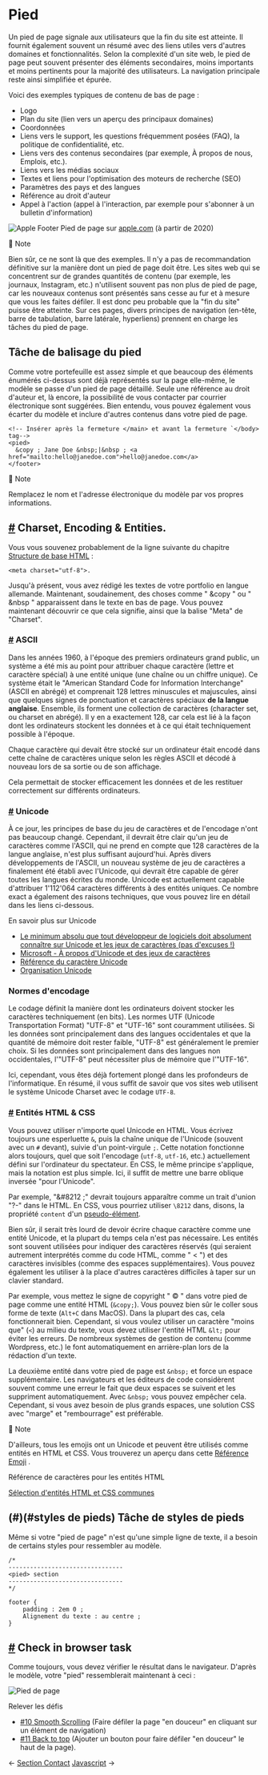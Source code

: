 Pied
===================

Un pied de page signale aux utilisateurs que la fin du site est atteinte. Il fournit également souvent un résumé avec des liens utiles vers d'autres domaines et fonctionnalités. Selon la complexité d'un site web, le pied de page peut souvent présenter des éléments secondaires, moins importants et moins pertinents pour la majorité des utilisateurs. La navigation principale reste ainsi simplifiée et épurée.

Voici des exemples typiques de contenu de bas de page :

* Logo
* Plan du site (lien vers un aperçu des principaux domaines)
* Coordonnées
* Liens vers le support, les questions fréquemment posées (FAQ), la politique de confidentialité, etc.
* Liens vers des contenus secondaires (par exemple, À propos de nous, Emplois, etc.).
* Liens vers les médias sociaux
* Textes et liens pour l'optimisation des moteurs de recherche (SEO)
* Paramètres des pays et des langues
* Référence au droit d'auteur
* Appel à l'action (appel à l'interaction, par exemple pour s'abonner à un bulletin d'information)

![Apple Footer](https://github.com/inetis-ch/viscom-cie1/raw/main/asset/img/apple_footer.fa2f012f.png) Pied de page sur [apple.com](https://apple.com) (à partir de 2020)

:memo: Note

Bien sûr, ce ne sont là que des exemples. Il n'y a pas de recommandation définitive sur la manière dont un pied de page doit être. Les sites web qui se concentrent sur de grandes quantités de contenu (par exemple, les journaux, Instagram, etc.) n'utilisent souvent pas non plus de pied de page, car les nouveaux contenus sont présentés sans cesse au fur et à mesure que vous les faites défiler. Il est donc peu probable que la "fin du site" puisse être atteinte. Sur ces pages, divers principes de navigation (en-tête, barre de tabulation, barre latérale, hyperliens) prennent en charge les tâches du pied de page.

Tâche de balisage du pied
-----------------------------------------

Comme votre portefeuille est assez simple et que beaucoup des éléments énumérés ci-dessus sont déjà représentés sur la page elle-même, le modèle se passe d'un pied de page détaillé. Seule une référence au droit d'auteur et, là encore, la possibilité de vous contacter par courrier électronique sont suggérées. Bien entendu, vous pouvez également vous écarter du modèle et inclure d'autres contenus dans votre pied de page.

    <!-- Insérer après la fermeture </main> et avant la fermeture `</body> tag-->
    <pied>
      &copy ; Jane Doe &nbsp;|&nbsp ; <a href="mailto:hello@janedoe.com">hello@janedoe.com</a>
    </footer>
    

:memo: Note

Remplacez le nom et l'adresse électronique du modèle par vos propres informations.

[#](#charset-encoding-entities) Charset, Encoding & Entities.
------------------------------------------------------------

Vous vous souvenez probablement de la ligne suivante du chapitre [Structure de base HTML](/guide/04_structure_de_base_html) :

    <meta charset="utf-8">.
    

Jusqu'à présent, vous avez rédigé les textes de votre portfolio en langue allemande. Maintenant, soudainement, des choses comme " &copy " ou " &nbsp " apparaissent dans le texte en bas de page. Vous pouvez maintenant découvrir ce que cela signifie, ainsi que la balise "Meta" de "Charset".

### [#](#ascii) ASCII

Dans les années 1960, à l'époque des premiers ordinateurs grand public, un système a été mis au point pour attribuer chaque caractère (lettre et caractère spécial) à une entité unique (une chaîne ou un chiffre unique). Ce système était le "American Standard Code for Information Interchange" (ASCII en abrégé) et comprenait 128 lettres minuscules et majuscules, ainsi que quelques signes de ponctuation et caractères spéciaux **de la langue anglaise**. Ensemble, ils forment une collection de caractères (character set, ou charset en abrégé). Il y en a exactement 128, car cela est lié à la façon dont les ordinateurs stockent les données et à ce qui était techniquement possible à l'époque.

Chaque caractère qui devait être stocké sur un ordinateur était encodé dans cette chaîne de caractères unique selon les règles ASCII et décodé à nouveau lors de sa sortie ou de son affichage.

Cela permettait de stocker efficacement les données et de les restituer correctement sur différents ordinateurs.

### [#](#unicode) Unicode

À ce jour, les principes de base du jeu de caractères et de l'encodage n'ont pas beaucoup changé. Cependant, il devrait être clair qu'un jeu de caractères comme l'ASCII, qui ne prend en compte que 128 caractères de la langue anglaise, n'est plus suffisant aujourd'hui. Après divers développements de l'ASCII, un nouveau système de jeu de caractères a finalement été établi avec l'Unicode, qui devrait être capable de gérer toutes les langues écrites du monde. Unicode est actuellement capable d'attribuer 1'112'064 caractères différents à des entités uniques. Ce nombre exact a également des raisons techniques, que vous pouvez lire en détail dans les liens ci-dessous.

En savoir plus sur Unicode

* [Le minimum absolu que tout développeur de logiciels doit absolument connaître sur Unicode et les jeux de caractères (pas d'excuses !)](https://www.joelonsoftware.com/2003/10/08/the-absolute-minimum-every-software-developer-absolutely-positively-must-know-about-unicode-and-character-sets-no-excuses/)
* [Microsoft - À propos d'Unicode et des jeux de caractères](https://docs.microsoft.com/de-de/windows/win32/intl/unicode?redirectedfrom=MSDN)
* [Référence du caractère Unicode](https://en.wikipedia.org/wiki/List_of_Unicode_characters)
* [Organisation Unicode](https://unicode.org/)

### Normes d'encodage

Le codage définit la manière dont les ordinateurs doivent stocker les caractères techniquement (en bits). Les normes UTF (Unicode Transportation Format) "UTF-8" et "UTF-16" sont couramment utilisées. Si les données sont principalement dans des langues occidentales et que la quantité de mémoire doit rester faible, "UTF-8" est généralement le premier choix. Si les données sont principalement dans des langues non occidentales, l'"UTF-8" peut nécessiter plus de mémoire que l'"UTF-16".

Ici, cependant, vous êtes déjà fortement plongé dans les profondeurs de l'informatique. En résumé, il vous suffit de savoir que vos sites web utilisent le système Unicode Charset avec le codage `UTF-8`.

### [#](#html-css-entities) Entités HTML & CSS

Vous pouvez utiliser n'importe quel Unicode en HTML. Vous écrivez toujours une esperluette `&`, puis la chaîne unique de l'Unicode (souvent avec un `#` devant), suivie d'un point-virgule `;`. Cette notation fonctionne alors toujours, quel que soit l'encodage (`utf-8`, `utf-16`, etc.) actuellement défini sur l'ordinateur du spectateur. En CSS, le même principe s'applique, mais la notation est plus simple. Ici, il suffit de mettre une barre oblique inversée "pour l'Unicode".

Par exemple, "&#8212 ;" devrait toujours apparaître comme un trait d'union "?-" dans le HTML. En CSS, vous pourriez utiliser `\8212` dans, disons, la propriété `content` d'un [pseudo-élément](/guide/17_pseudo-class_pseudo-elements).

Bien sûr, il serait très lourd de devoir écrire chaque caractère comme une entité Unicode, et la plupart du temps cela n'est pas nécessaire. Les entités sont souvent utilisées pour indiquer des caractères réservés (qui seraient autrement interprétés comme du code HTML, comme " < ") et des caractères invisibles (comme des espaces supplémentaires). Vous pouvez également les utiliser à la place d'autres caractères difficiles à taper sur un clavier standard.

Par exemple, vous mettez le signe de copyright " © " dans votre pied de page comme une entité HTML (`&copy;`). Vous pouvez bien sûr le coller sous forme de texte (`Alt+C` dans MacOS). Dans la plupart des cas, cela fonctionnerait bien. Cependant, si vous voulez utiliser un caractère "moins que" (`<`) au milieu du texte, vous devez utiliser l'entité HTML `&lt;` pour éviter les erreurs. De nombreux systèmes de gestion de contenu (comme Wordpress, etc.) le font automatiquement en arrière-plan lors de la rédaction d'un texte.

La deuxième entité dans votre pied de page est `&nbsp;` et force un espace supplémentaire. Les navigateurs et les éditeurs de code considèrent souvent comme une erreur le fait que deux espaces se suivent et les suppriment automatiquement. Avec `&nbsp;` vous pouvez empêcher cela. Cependant, si vous avez besoin de plus grands espaces, une solution CSS avec "marge" et "rembourrage" est préférable.

:memo: Note

D'ailleurs, tous les emojis ont un Unicode et peuvent être utilisés comme entités en HTML et CSS. Vous trouverez un aperçu dans cette [Référence Emoji](https://w3schoolsrus.github.io/charsets/ref_emoji.html) .

Référence de caractères pour les entités HTML

[Sélection d'entités HTML et CSS communes](https://www.toptal.com/designers/htmlarrows/)

(#)(#styles de pieds) Tâche de styles de pieds
-----------------------------------------

Même si votre "pied de page" n'est qu'une simple ligne de texte, il a besoin de certains styles pour ressembler au modèle.

    /* 
    --------------------------------
    <pied> section
    --------------------------------
    */
    
    footer {
    	padding : 2em 0 ;
    	Alignement du texte : au centre ;
    }
    

[#](#check-in-browser) Check in browser task
---------------------------------------------------------

Comme toujours, vous devez vérifier le résultat dans le navigateur. D'après le modèle, votre "pied" ressemblerait maintenant à ceci :

![Pied de page](https://github.com/inetis-ch/viscom-cie1/raw/main/asset/img/footer.2c5907fr.png)

Relever les défis

* [#10 Smooth Scrolling](/challenges/#_10-smooth-scrolling) (Faire défiler la page "en douceur" en cliquant sur un élément de navigation)
* [#11 Back to top](/challenges/#_11-back-to-top) (Ajouter un bouton pour faire défiler "en douceur" le haut de la page).

← [Section Contact](/guide/21_section_contact/) [Javascript](/guide/23_javascript/) →

